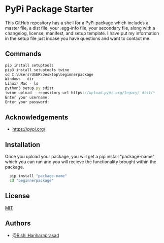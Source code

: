 # PyPi Package Starter

This GitHub repository has a shell for a PyPi package which includes a 
master file, a dist file, your .egg-info file, your secondary file, along with a 
changelog, license, manifest, and setup template. I have put my information in the
setup file just incase you have questions and want to contact me. 


## Commands
```javascript
pip install setuptools
pip3 install setuptools twine
cd C:\Users\USER\Desktop\beginnerpackage
Windows - dir
Linux/ Mac - ls
python3 setup.py sdist
twine upload --repository-url https://upload.pypi.org/legacy/ dist/*
Enter your username: 
Enter your password:

```


## Acknowledgements

 - https://pypi.org/


## Installation

Once you upload your package, you will get a pip install "package-name" which you can 
run and you will recieve the functionality brought within the package.

```bash
  pip install "package-name"
  cd "beginnerpackage"
```
    
## License

[MIT](https://choosealicense.com/licenses/mit/)


## Authors

- [@Rishi Hariharaprasad](https://github.com/Rishi-prog731)
